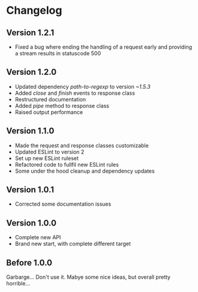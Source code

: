 # Changelog #

## Version 1.2.1 ##

* Fixed a bug where ending the handling of a request early and
providing a stream results in statuscode 500

## Version 1.2.0 ##

* Updated dependency *path-to-regexp* to version *~1.5.3*
* Added *close* and *finish* events to response class
* Restructured documentation
* Added *pipe* method to response class
* Raised output performance

## Version 1.1.0 ##

* Made the request and response classes customizable
* Updated ESLint to version 2
* Set up new ESLint ruleset
* Refactored code to fullfil new ESLint rules
* Some under the hood cleanup and dependency updates

## Version 1.0.1 ##

* Corrected some documentation issues

## Version 1.0.0 ##

* Complete new API
* Brand new start, with complete different target

## Before 1.0.0 ##

Garbarge... Don't use it. Mabye some nice ideas, but overall pretty horrible...